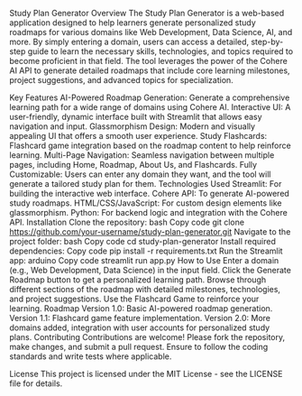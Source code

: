 Study Plan Generator
Overview
The Study Plan Generator is a web-based application designed to help learners generate personalized study roadmaps for various domains like Web Development, Data Science, AI, and more. By simply entering a domain, users can access a detailed, step-by-step guide to learn the necessary skills, technologies, and topics required to become proficient in that field. The tool leverages the power of the Cohere AI API to generate detailed roadmaps that include core learning milestones, project suggestions, and advanced topics for specialization.

Key Features
AI-Powered Roadmap Generation: Generate a comprehensive learning path for a wide range of domains using Cohere AI.
Interactive UI: A user-friendly, dynamic interface built with Streamlit that allows easy navigation and input.
Glassmorphism Design: Modern and visually appealing UI that offers a smooth user experience.
Study Flashcards: Flashcard game integration based on the roadmap content to help reinforce learning.
Multi-Page Navigation: Seamless navigation between multiple pages, including Home, Roadmap, About Us, and Flashcards.
Fully Customizable: Users can enter any domain they want, and the tool will generate a tailored study plan for them.
Technologies Used
Streamlit: For building the interactive web interface.
Cohere API: To generate AI-powered study roadmaps.
HTML/CSS/JavaScript: For custom design elements like glassmorphism.
Python: For backend logic and integration with the Cohere API.
Installation
Clone the repository:
bash
Copy code
git clone https://github.com/your-username/study-plan-generator.git
Navigate to the project folder:
bash
Copy code
cd study-plan-generator
Install required dependencies:
Copy code
pip install -r requirements.txt
Run the Streamlit app:
arduino
Copy code
streamlit run app.py
How to Use
Enter a domain (e.g., Web Development, Data Science) in the input field.
Click the Generate Roadmap button to get a personalized learning path.
Browse through different sections of the roadmap with detailed milestones, technologies, and project suggestions.
Use the Flashcard Game to reinforce your learning.
Roadmap
Version 1.0: Basic AI-powered roadmap generation.
Version 1.1: Flashcard game feature implementation.
Version 2.0: More domains added, integration with user accounts for personalized study plans.
Contributing
Contributions are welcome! Please fork the repository, make changes, and submit a pull request. Ensure to follow the coding standards and write tests where applicable.

License
This project is licensed under the MIT License - see the LICENSE file for details.

